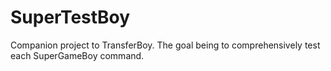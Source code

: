 # SuperTestBoy
Companion project to TransferBoy. The goal being to comprehensively test each SuperGameBoy command.
